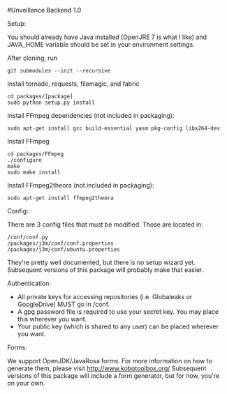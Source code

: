 #Unveillance Backend 1.0

Setup:

You should already have Java installed (OpenJRE 7 is what I like) and JAVA_HOME variable should be set in your environment settings.

After cloning, run

    git submodules --init --recursive

Install tornado, requests, filemagic, and fabric

    cd packages/[package]
    sudo python setup.py install

Install FFmpeg dependencies (not included in packaging):

    sudo apt-get install gcc build-essential yasm pkg-config libx264-dev

Install FFmpeg

    cd packages/FFmpeg
    ./configure
    make
    sudo make install
  
Install FFmpeg2theora (not included in packaging):

    sudo apt-get install ffmpeg2theora
    
Config:

There are 3 config files that must be modified.  Those are located in:

    /conf/conf.py
    /packages/j3m/conf/conf.properties
    /packages/j3m/conf/ubuntu.properties

They're pretty well documented, but there is no setup wizard yet.
Subsequent versions of this package will probably make that easier.

Authentication:

- All private keys for accessing repositories (i.e. Globaleaks or GoogleDrive) MUST go in /conf.
- A gpg password file is required to use your secret key.  You may place this wherever you want.
- Your public key (which is shared to any user) can be placed wherever you want.

Forms:

We support OpenJDK/JavaRosa forms.  For more information on how to generate them, please visit http://www.kobotoolbox.org/
Subsequent versions of this package will include a form generator, but for now, you're on your own.
